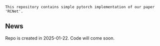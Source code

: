 `This repository contains simple pytorch implementation of our paper 'RCNet'.`
## News
Repo is created in 2025-01-22. Code will come soon.
